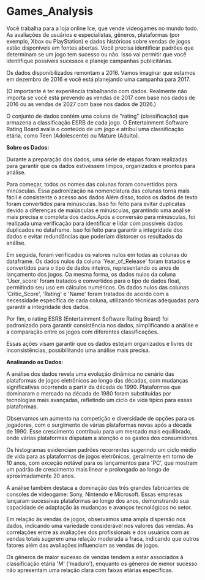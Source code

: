 # Games_Analysis
Você trabalha para a loja online Ice, que vende videogames no mundo todo. As avaliações de usuários e especialistas, gêneros, plataformas (por exemplo, Xbox ou PlayStation) e dados históricos sobre vendas de jogos estão disponíveis em fontes abertas. Você precisa identificar padrões que determinam se um jogo tem sucesso ou não. Isso vai permitir que você identifique possíveis sucessos e planeje campanhas publicitárias.

Os dados disponibilizados remontam a 2016. Vamos imaginar que estamos em dezembro de 2016 e você está planejando uma campanha para 2017.

(O importante é ter experiência trabalhando com dados. Realmente não importa se você está prevendo as vendas de 2017 com base nos dados de 2016 ou as vendas de 2027 com base nos dados de 2026.)

O conjunto de dados contém uma coluna de "rating" (classificação) que armazena a classificação ESRB de cada jogo. O Entertainment Software Rating Board avalia o conteúdo de um jogo e atribui uma classificação etária, como Teen (Adolescente) ou Mature (Adulto).

**Sobre os Dados:**

Durante a preparação dos dados, uma série de etapas foram realizadas para garantir que os dados estivessem limpos, organizados e prontos para análise.

Para começar, todos os nomes das colunas foram convertidos para minúsculas. Essa padronização na nomenclatura das colunas torna mais fácil e consistente o acesso aos dados.Além disso, todos os dados de texto foram convertidos para minúsculas. Isso foi feito para evitar duplicatas devido a diferenças de maiúsculas e minúsculas, garantindo uma análise mais precisa e completa dos dados.Após a conversão para minúsculas, foi realizada uma verificação para identificar e lidar com possíveis dados duplicados no dataframe. Isso foi feito para garantir a integridade dos dados e evitar redundâncias que poderiam distorcer os resultados da análise.

Em seguida, foram verificados os valores nulos em todas as colunas do dataframe. Os dados nulos da coluna 'Year_of_Release' foram tratados e convertidos para o tipo de dados inteiros, representando os anos de lançamento dos jogos. Da mesma forma, os dados nulos da coluna 'User_score' foram tratados e convertidos para o tipo de dados float, permitindo seu uso em cálculos numéricos.
Os dados nulos das colunas 'Critic_Score', 'Rating' e 'Name' foram tratados de acordo com a necessidade específica de cada coluna, utilizando técnicas adequadas para garantir a integridade dos dados.

Por fim, o rating ESRB (Entertainment Software Rating Board) foi padronizado para garantir consistência nos dados, simplificando a análise e a comparação entre os jogos com diferentes classificações.

Essas ações visam garantir que os dados estejam organizados e livres de inconsistências, possibilitando uma análise mais precisa.


**Analisando os Dados:**

A análise dos dados revela uma evolução dinâmica no cenário das plataformas de jogos eletrônicos ao longo das décadas, com mudanças significativas ocorrendo a partir da década de 1990. Plataformas que dominaram o mercado na década de 1980 foram substituídas por tecnologias mais avançadas, refletindo um ciclo de vida típico para essas plataformas.

Observamos um aumento na competição e diversidade de opções para os jogadores, com o surgimento de várias plataformas novas após a década de 1990. Esse crescimento contribuiu para um mercado mais equilibrado, onde várias plataformas disputam a atenção e os gastos dos consumidores.

Os histogramas evidenciam padrões recorrentes sugerindo um ciclo médio de vida para as plataformas de jogos eletrônicos, geralmente em torno de 10 anos, com exceção notável para os lançamentos para 'PC', que mostram um padrão de crescimento mais linear e prolongado ao longo de aproximadamente 20 anos.

A análise também destaca a dominação das três grandes fabricantes de consoles de videogame: Sony, Nintendo e Microsoft. Essas empresas lançaram sucessivas plataformas ao longo dos anos, demonstrando sua capacidade de adaptação às mudanças e avanços tecnológicos no setor.

Em relação às vendas de jogos, observamos uma ampla dispersão nos dados, indicando uma variedade considerável nos valores das vendas. As correlações entre as avaliações dos profissionais e dos usuários com as vendas totais sugerem uma relação moderada a fraca, indicando que outros fatores além das avaliações influenciam as vendas de jogos.

Os gêneros de maior sucesso de vendas tendem a estar associados à classificação etária 'M' ('maduro'), enquanto os gêneros de menor sucesso não apresentam uma relação clara com faixas etárias específicas.

